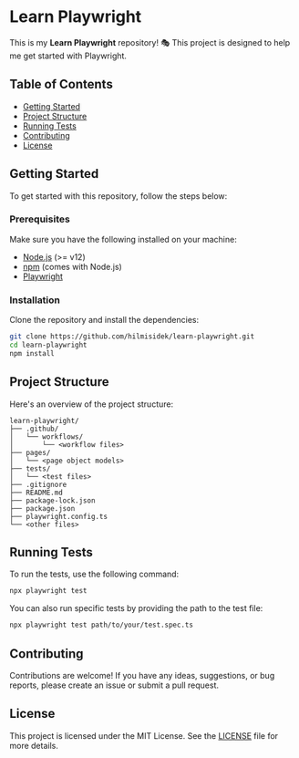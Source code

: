 # Learn Playwright

This is my **Learn Playwright** repository! 🎭 This project is designed to help me get started with Playwright.

## Table of Contents

- [Getting Started](#getting-started)
- [Project Structure](#project-structure)
- [Running Tests](#running-tests)
- [Contributing](#contributing)
- [License](#license)

## Getting Started

To get started with this repository, follow the steps below:

### Prerequisites

Make sure you have the following installed on your machine:

- [Node.js](https://nodejs.org/) (>= v12)
- [npm](https://www.npmjs.com/) (comes with Node.js)
- [Playwright](https://playwright.dev/)

### Installation

Clone the repository and install the dependencies:

```bash
git clone https://github.com/hilmisidek/learn-playwright.git
cd learn-playwright
npm install
```

## Project Structure

Here's an overview of the project structure:

```plaintext
learn-playwright/
├── .github/
│   └── workflows/
│       └── <workflow files>
├── pages/
│   └── <page object models>
├── tests/
│   └── <test files>
├── .gitignore
├── README.md
├── package-lock.json
├── package.json
├── playwright.config.ts
└── <other files>
```

## Running Tests

To run the tests, use the following command:

```bash
npx playwright test
```

You can also run specific tests by providing the path to the test file:

```bash
npx playwright test path/to/your/test.spec.ts
```

## Contributing

Contributions are welcome! If you have any ideas, suggestions, or bug reports, please create an issue or submit a pull request.

## License

This project is licensed under the MIT License. See the [LICENSE](LICENSE) file for more details.

